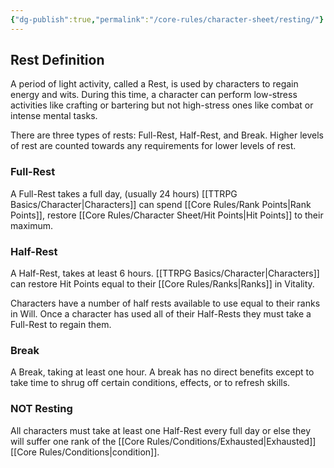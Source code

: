 ```yaml
---
{"dg-publish":true,"permalink":"/core-rules/character-sheet/resting/"}
---
```


## Rest Definition
A period of light activity, called a Rest, is used by characters to regain energy and wits. During this time, a character can perform low-stress activities like crafting or bartering but not high-stress ones like combat or intense mental tasks.

There are three types of rests: Full-Rest, Half-Rest, and Break. 
Higher levels of rest are counted towards any requirements for lower levels of rest.

### Full-Rest
A Full-Rest takes a full day, (usually 24 hours)
[[TTRPG Basics/Character\|Characters]] can spend [[Core Rules/Rank Points\|Rank Points]], restore [[Core Rules/Character Sheet/Hit Points\|Hit Points]] to their maximum.

### Half-Rest
A Half-Rest, takes at least 6 hours.
[[TTRPG Basics/Character\|Characters]] can restore Hit Points equal to their [[Core Rules/Ranks\|Ranks]] in Vitality.

Characters have a number of half rests available to use equal to their ranks in Will. Once a character has used all of their Half-Rests they must take a Full-Rest to regain them.

### Break
A Break, taking at least one hour.
A break has no direct benefits except to take time to shrug off certain conditions, effects, or to refresh skills.

### **NOT** Resting
All characters must take at least one Half-Rest every full day or else they will suffer one rank of the [[Core Rules/Conditions/Exhausted\|Exhausted]] [[Core Rules/Conditions\|condition]].